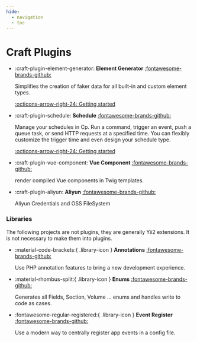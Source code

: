 ```yaml
---
hide:
  - navigation
  - toc
---
```


# Craft Plugins

<div class="grid cards" markdown>

-   :craft-plugin-element-generator: __Element Generator__ [:fontawesome-brands-github:](https://github.com/panlatent/element-generator)

    Simplifies the creation of faker data for all built-in and custom element types.

    [:octicons-arrow-right-24: Getting started](https://docs.panlatent.com/projects/element-generator)
    
-   :craft-plugin-schedule: __Schedule__ [:fontawesome-brands-github:](https://github.com/panlatent/schedule)


    Manage your schedules in Cp. Run a command, trigger an event, push a queue task, or send HTTP requests at a specified time. You can flexibly customize the trigger time and even design your schedule type.


    [:octicons-arrow-right-24: Getting started](https://docs.panlatent.com/projects/schedule)

-   :craft-plugin-vue-component: __Vue Component__ [:fontawesome-brands-github:](https://github.com/panlatent/craft-vue-component)

    render compiled Vue components in Twig templates.

    
-   :craft-plugin-aliyun: __Aliyun__ [:fontawesome-brands-github:](https://github.com/panlatent/craft-aliyun)

    Aliyun Credentials and  OSS FileSystem

</div>

### Libraries

The following projects are not plugins, they are generally Yii2 extensions. It is not necessary to make them into plugins.

<div class="grid cards" markdown>

-   :material-code-brackets:{ .library-icon } __Annotations__ [:fontawesome-brands-github:](https://github.com/panlatent/craft-annotations)

    Use PHP annotation features to bring a new development experience.

-   :material-rhombus-split:{ .library-icon } __Enums__ [:fontawesome-brands-github:](https://github.com/panlatent/craft-enums)

    Generates all Fields, Section, Volume ... enums and handles write to code as cases.

-   :fontawesome-regular-registered:{ .library-icon } __Event Register__ [:fontawesome-brands-github:](https://github.com/panlatent/craft-event-reigster)

    Use a modern way to centrally register app events in a config file.

</div>